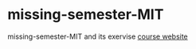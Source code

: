 # missing-semester-MIT
missing-semester-MIT and its exervise
[course website](https://missing.csail.mit.edu/2020/)